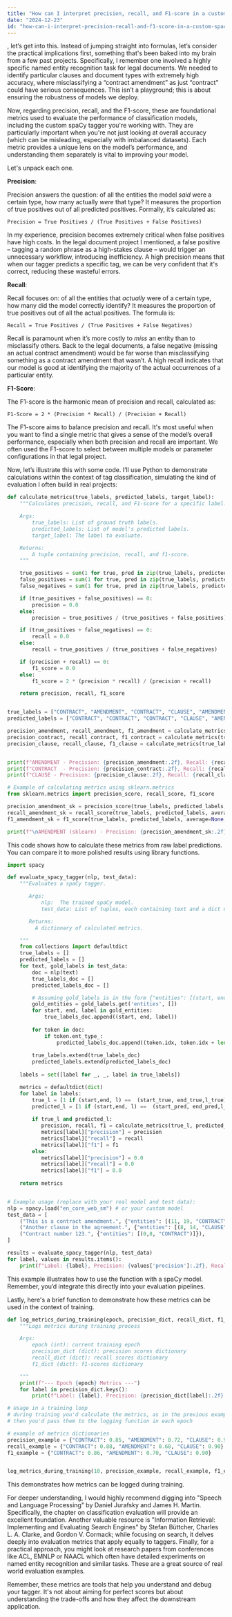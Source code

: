```yaml
---
title: "How can I interpret precision, recall, and F1-score in a custom SpaCy tagger?"
date: "2024-12-23"
id: "how-can-i-interpret-precision-recall-and-f1-score-in-a-custom-spacy-tagger"
---
```


, let’s get into this. Instead of jumping straight into formulas, let’s consider the practical implications first, something that's been baked into my brain from a few past projects. Specifically, I remember one involved a highly specific named entity recognition task for legal documents. We needed to identify particular clauses and document types with extremely high accuracy, where misclassifying a “contract amendment” as just “contract” could have serious consequences. This isn’t a playground; this is about ensuring the robustness of models we deploy.

Now, regarding precision, recall, and the F1-score, these are foundational metrics used to evaluate the performance of classification models, including the custom spaCy tagger you're working with. They are particularly important when you're not just looking at overall accuracy (which can be misleading, especially with imbalanced datasets). Each metric provides a unique lens on the model’s performance, and understanding them separately is vital to improving your model.

Let's unpack each one.

**Precision**:

Precision answers the question: of all the entities the model *said* were a certain type, how many actually *were* that type? It measures the proportion of true positives out of all predicted positives. Formally, it’s calculated as:

`Precision = True Positives / (True Positives + False Positives)`

In my experience, precision becomes extremely critical when false positives have high costs. In the legal document project I mentioned, a false positive – tagging a random phrase as a high-stakes clause – would trigger an unnecessary workflow, introducing inefficiency. A high precision means that when our tagger predicts a specific tag, we can be very confident that it's correct, reducing these wasteful errors.

**Recall**:

Recall focuses on: of all the entities that *actually* were of a certain type, how many did the model correctly identify? It measures the proportion of true positives out of all the actual positives. The formula is:

`Recall = True Positives / (True Positives + False Negatives)`

Recall is paramount when it’s more costly to *miss* an entity than to misclassify others. Back to the legal documents, a false negative (missing an actual contract amendment) would be far worse than misclassifying something as a contract amendment that wasn’t. A high recall indicates that our model is good at identifying the majority of the actual occurrences of a particular entity.

**F1-Score**:

The F1-score is the harmonic mean of precision and recall, calculated as:

`F1-Score = 2 * (Precision * Recall) / (Precision + Recall)`

The F1-score aims to balance precision and recall. It's most useful when you want to find a single metric that gives a sense of the model’s overall performance, especially when both precision and recall are important. We often used the F1-score to select between multiple models or parameter configurations in that legal project.

Now, let’s illustrate this with some code. I’ll use Python to demonstrate calculations within the context of tag classification, simulating the kind of evaluation I often build in real projects:

```python
def calculate_metrics(true_labels, predicted_labels, target_label):
    """Calculates precision, recall, and F1-score for a specific label.

    Args:
        true_labels: List of ground truth labels.
        predicted_labels: List of model's predicted labels.
        target_label: The label to evaluate.

    Returns:
        A tuple containing precision, recall, and f1-score.
    """

    true_positives = sum(1 for true, pred in zip(true_labels, predicted_labels) if true == target_label and pred == target_label)
    false_positives = sum(1 for true, pred in zip(true_labels, predicted_labels) if true != target_label and pred == target_label)
    false_negatives = sum(1 for true, pred in zip(true_labels, predicted_labels) if true == target_label and pred != target_label)

    if (true_positives + false_positives) == 0:
        precision = 0.0
    else:
        precision = true_positives / (true_positives + false_positives)

    if (true_positives + false_negatives) == 0:
        recall = 0.0
    else:
        recall = true_positives / (true_positives + false_negatives)

    if (precision + recall) == 0:
        f1_score = 0.0
    else:
        f1_score = 2 * (precision * recall) / (precision + recall)

    return precision, recall, f1_score


true_labels = ["CONTRACT", "AMENDMENT", "CONTRACT", "CLAUSE", "AMENDMENT", "CONTRACT"]
predicted_labels = ["CONTRACT", "CONTRACT", "CONTRACT", "CLAUSE", "AMENDMENT", "CLAUSE"]

precision_amendment, recall_amendment, f1_amendment = calculate_metrics(true_labels, predicted_labels, "AMENDMENT")
precision_contract, recall_contract, f1_contract = calculate_metrics(true_labels, predicted_labels, "CONTRACT")
precision_clause, recall_clause, f1_clause = calculate_metrics(true_labels, predicted_labels, "CLAUSE")


print(f"AMENDMENT - Precision: {precision_amendment:.2f}, Recall: {recall_amendment:.2f}, F1: {f1_amendment:.2f}")
print(f"CONTRACT  - Precision: {precision_contract:.2f}, Recall: {recall_contract:.2f}, F1: {f1_contract:.2f}")
print(f"CLAUSE - Precision: {precision_clause:.2f}, Recall: {recall_clause:.2f}, F1: {f1_clause:.2f}")

# Example of calculating metrics using sklearn.metrics
from sklearn.metrics import precision_score, recall_score, f1_score

precision_amendment_sk = precision_score(true_labels, predicted_labels, average=None, labels=["AMENDMENT"])[0]
recall_amendment_sk = recall_score(true_labels, predicted_labels, average=None, labels=["AMENDMENT"])[0]
f1_amendment_sk = f1_score(true_labels, predicted_labels, average=None, labels=["AMENDMENT"])[0]

print(f"\nAMENDMENT (sklearn) - Precision: {precision_amendment_sk:.2f}, Recall: {recall_amendment_sk:.2f}, F1: {f1_amendment_sk:.2f}")


```

This code shows how to calculate these metrics from raw label predictions. You can compare it to more polished results using library functions.

```python
import spacy

def evaluate_spacy_tagger(nlp, test_data):
    """Evaluates a spaCy tagger.

       Args:
           nlp:  The trained spaCy model.
           test_data: List of tuples, each containing text and a dict of gold labels.

       Returns:
         A dictionary of calculated metrics.

    """
    from collections import defaultdict
    true_labels = []
    predicted_labels = []
    for text, gold_labels in test_data:
        doc = nlp(text)
        true_labels_doc = []
        predicted_labels_doc = []

        # Assuming gold_labels is in the form {"entities": [(start, end, label), ...]}
        gold_entities = gold_labels.get('entities', [])
        for start, end, label in gold_entities:
            true_labels_doc.append((start, end, label))
        
        for token in doc:
            if token.ent_type_:
                predicted_labels_doc.append((token.idx, token.idx + len(token), token.ent_type_ ))
        
        true_labels.extend(true_labels_doc)
        predicted_labels.extend(predicted_labels_doc)
        
    labels = set([label for _, _, label in true_labels])

    metrics = defaultdict(dict)
    for label in labels:
        true_l = [1 if (start,end, l) ==  (start_true, end_true,l_true) else 0 for start_true, end_true, l_true in true_labels for start, end, l in predicted_labels if start_true == start and end_true ==end]
        predicted_l = [1 if (start,end, l) ==  (start_pred, end_pred,l_pred) else 0 for start_pred, end_pred, l_pred in predicted_labels for start, end, l in true_labels if start_pred == start and end_pred ==end]
       
        if true_l and predicted_l:
           precision, recall, f1 = calculate_metrics(true_l, predicted_l, 1)
           metrics[label]["precision"] = precision
           metrics[label]["recall"] = recall
           metrics[label]["f1"] = f1
        else:
           metrics[label]["precision"] = 0.0
           metrics[label]["recall"] = 0.0
           metrics[label]["f1"] = 0.0
        
    return metrics


# Example usage (replace with your real model and test data):
nlp = spacy.load("en_core_web_sm") # or your custom model
test_data = [
    ("This is a contract amendment.", {"entities": [(11, 19, "CONTRACT"), (20, 29, "AMENDMENT")]}),
    ("Another clause in the agreement.", {"entities": [(8, 14, "CLAUSE")]}),
    ("Contract number 123.", {"entities": [(0,8, "CONTRACT")]}),
]

results = evaluate_spacy_tagger(nlp, test_data)
for label, values in results.items():
    print(f"Label: {label}, Precision: {values['precision']:.2f}, Recall: {values['recall']:.2f}, F1: {values['f1']:.2f}")
```

This example illustrates how to use the function with a spaCy model. Remember, you’d integrate this directly into your evaluation pipelines.

Lastly, here's a brief function to demonstrate how these metrics can be used in the context of training.

```python
def log_metrics_during_training(epoch, precision_dict, recall_dict, f1_dict):
    """Logs metrics during training process

    Args:
        epoch (int): current training epoch
        precision_dict (dict): precision scores dictionary
        recall_dict (dict): recall scores dictionary
        f1_dict (dict): f1-scores dictionary

    """
    print(f"--- Epoch {epoch} Metrics ---")
    for label in precision_dict.keys():
        print(f"Label: {label}, Precision: {precision_dict[label]:.2f}, Recall: {recall_dict[label]:.2f}, F1: {f1_dict[label]:.2f}")

# Usage in a training loop
# during training you'd calculate the metrics, as in the previous examples and
# then you'd pass them to the logging function in each epoch

# example of metrics dictionaries
precision_example = {"CONTRACT": 0.85, "AMENDMENT": 0.72, "CLAUSE": 0.91}
recall_example = {"CONTRACT": 0.88, "AMENDMENT": 0.68, "CLAUSE": 0.90}
f1_example = {"CONTRACT": 0.86, "AMENDMENT": 0.70, "CLAUSE": 0.90}


log_metrics_during_training(10, precision_example, recall_example, f1_example)
```

This demonstrates how metrics can be logged during training.

For deeper understanding, I would highly recommend digging into "Speech and Language Processing" by Daniel Jurafsky and James H. Martin. Specifically, the chapter on classification evaluation will provide an excellent foundation. Another valuable resource is "Information Retrieval: Implementing and Evaluating Search Engines" by Stefan Büttcher, Charles L. A. Clarke, and Gordon V. Cormack; while focusing on search, it delves deeply into evaluation metrics that apply equally to taggers. Finally, for a practical approach, you might look at research papers from conferences like ACL, EMNLP or NAACL which often have detailed experiments on named entity recognition and similar tasks. These are a great source of real world evaluation examples.

Remember, these metrics are tools that help you understand and debug your tagger. It's not about aiming for perfect scores but about understanding the trade-offs and how they affect the downstream application.
